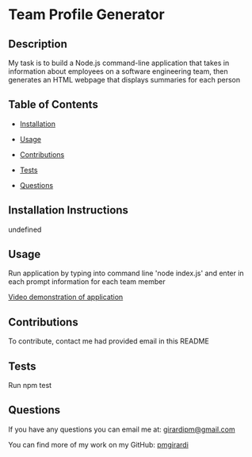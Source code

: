 # Team Profile Generator
  
  ## Description
  My task is to build a Node.js command-line application that takes in information about employees on a software engineering team, then generates an HTML webpage that displays summaries for each person
  ## Table of Contents
  * [Installation](#installation-instructions)
  
  * [Usage](#usage)
  
  * [Contributions](#contributions)
  
  * [Tests](#tests)
  
  * [Questions](#questions)
  ## Installation Instructions
  undefined
  ## Usage
  Run application by typing into command line 'node index.js' and enter in each prompt information for each team member

   [Video demonstration of application](https://drive.google.com/file/d/1I5H8y4mq6Yh64GemTxkKAm2G2zQFWBGj/view)
  
  ## Contributions
  To contribute, contact me had provided email in this README
  ## Tests
  Run npm test
  ## Questions
  If you have any questions you can email me at: girardipm@gmail.com 

  You can find more of my work on my GitHub: [pmgirardi](https://github.com/pmgirardi) 
